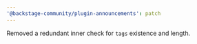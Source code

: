 ```yaml
---
'@backstage-community/plugin-announcements': patch
---
```


Removed a redundant inner check for `tags` existence and length.
